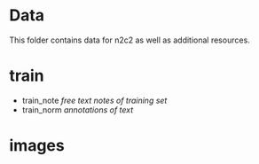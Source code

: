 # Data
This folder contains data for n2c2 as well as additional resources.

# train
* train_note
  *free text notes of training set*
* train_norm
 *annotations of text*
 
 # images
 
